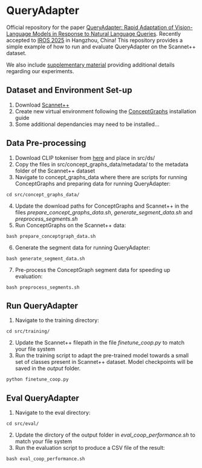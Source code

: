 # QueryAdapter
Official repository for the paper [QueryAdapter: Rapid Adaptation of Vision-Language Models in Response to Natural Language Queries](https://arxiv.org/pdf/2502.18735). Recently accepted to [IROS 2025](https://www.iros25.org/) in Hangzhou, China!
This repository provides a simple example of how to run and evaluate QueryAdapter on the Scannet++ dataset.

We also include [supplementary material](supplementary_material.pdf) providing additional details regarding our experiments.

## Dataset and Environment Set-up
1. Download [Scannet++](https://github.com/scannetpp/scannetpp)
2. Create new virtual environment following the [ConceptGraphs](https://github.com/concept-graphs/concept-graphs) installation guide
3. Some additional dependancies may need to be installed...

## Data Pre-processing
1. Download CLIP tokeniser from [here](https://github.com/openai/CLIP/blob/main/clip/bpe_simple_vocab_16e6.txt.gz) and place in src/ds/
2. Copy the files in src/concept_graphs_data/metadata/ to the metadata folder of the Scannet++ dataset
3. Navigate to concept_graphs_data where there are scripts for running ConceptGraphs and preparing data for running QueryAdapter:
```
cd src/concept_graphs_data/
```
4. Update the download paths for ConceptGraphs and Scannet++ in the files *prepare_concept_graphs_data.sh*, *generate_segment_data.sh* and *preprocess_segments.sh*
5. Run ConceptGraphs on the Scannet++ data:
```
bash prepare_conceptgraph_data.sh
```
6. Generate the segment data for running QueryAdapter:
```
bash generate_segment_data.sh
```
7. Pre-process the ConceptGraph segment data for speeding up evaluation:
```
bash preprocess_segments.sh
```
## Run QueryAdapter
1. Navigate to the training directory:
```
cd src/training/
```
2. Update the Scannet++ filepath in the file *finetune_coop.py* to match your file system
3. Run the training script to adapt the pre-trained model towards a small set of classes present in Scannet++ dataset. Model checkpoints will be saved in the *output* folder.
```
python finetune_coop.py
```

## Eval QueryAdapter
1. Navigate to the eval directory:
```
cd src/eval/
```
2. Update the dirctory of the output folder in *eval_coop_performance.sh* to match your file system
3. Run the evaluation script to produce a CSV file of the result:
```
bash eval_coop_performance.sh
```
